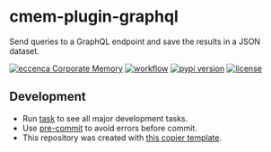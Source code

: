 # cmem-plugin-graphql

Send queries to a GraphQL endpoint and save the results in a JSON dataset.

[![eccenca Corporate Memory](https://img.shields.io/badge/eccenca-Corporate%20Memory-orange)](https://documentation.eccenca.com) [![workflow](https://github.com/eccenca/cmem-plugin-graphql/actions/workflows/check.yml/badge.svg)](https://github.com/eccenca/cmem-plugin-graphql/actions) [![pypi version](https://img.shields.io/pypi/v/cmem-plugin-graphql)](https://pypi.org/project/graphql) [![license](https://img.shields.io/pypi/l/cmem-plugin-graphql)](https://pypi.org/project/cmem-plugin-graphql)

## Development

- Run [task](https://taskfile.dev/) to see all major development tasks.
- Use [pre-commit](https://pre-commit.com/) to avoid errors before commit.
- This repository was created with [this copier template](https://github.com/eccenca/cmem-plugin-template).

